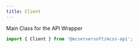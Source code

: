 ```yaml
---
title: Client
---
```


<script>
    import Expander from '../../../lib/components/Expander.svelte';
    import Method from '../../../lib/components/Method.svelte';
    import Constructor from '../../../lib/components/Constructor.svelte';
    import Property from '../../../lib/components/Property.svelte';

    fm.anchors = [
        { slugId: "constructor", title: "Constructor" },
        { slugId: "properties", title: "Properties" },
        { slugId: "methods", title: "Methods" },
    ];

    const constructor = [
        { name: "ip", type: "string", description: "The ip of the server" },
        { name: "port", type: "number", description: "The port of the server" },
        { name: "apiKey", type: "string", description: "The api key of the server" },
        { name: "https", type: "boolean", description: "Whether the server is using https or not", opt: true },
    ];

    const getServersPara = [
        { name: "filter", type: "ServerFilter|number", description: "The filter to use", opt: true }
    ];

    const getServerCountPara = [
        { name: "filter", type: "ServerCountFilter|number", description: "The filter to use", opt: true  },
        { name: "serverType", type: "ServerType|string", description: "The server type to use", opt: true }
    ];

    const getSettingsPara = [
        { name: "deleteOldBackupsThreshold", type: "number", description: "The number of backups to keep" }
    ];

    const getServerPara = [
        { name: "id", type: "number", description: "The id of the server" }
    ];

    const getServerLogsPara = [
        { name: "id", type: "number", description: "The id of the server" },
        { name: "lines", type: "number", description: "The number of lines to get" }
    ];

    const setApiKeyPara = [
        { name: "apiKey", type: "string", description: "The api key of the server", opt: true }
    ];

    const setIpPara = [
        { name: "ip", type: "string", description: "The ip of the server", opt: true }
    ];

    const setPortPara = [
        { name: "port", type: "number", description: "The port of the server", opt: true }
    ];

    const setHttpsPara = [
        { name: "https", type: "boolean", description: "Whether the server is using https or not" }
    ];

</script>
<p>Main Class for the API Wrapper</p>

```js
import { Client } from '@mcserversoft/mcss-api';
```

<Expander id="constructor" title="Constructor" icon="lucide:box" expanded={true}>
    <Constructor name="constructor" description="Creates a new Client instance" parameters={constructor} />
</Expander>
<br>
<Expander id="properties" title="Properties" >
    <Property name="servers" type="Server" description="Used to get information about servers" link="/mcss-js/servers/methods/" />
    <Property name="users" type="User" description="Used to get information about users" link="/mcss-js/users/methods/" />
</Expander>
<br>
<Expander id="methods" title="Methods" icon="twemoji:toolbox">
    <Method name="getStats" description="Get the stats of the panel" emptyParameters={true} returns="Promise<AppResponse>" />
    <Method name="getServers" description="Get all servers" parameters={getServersPara} returns="Promise<AppResponse>" />
    <Method name="getServerCount" description="Get a server by id" parameters={getServerCountPara} returns="Promise<AppResponse>" />
    <Method name="getSettings" description="Set MCSS settings" returns="Promise<AppResponse>" />
    <Method name="updateSettings" description="Update the MCSS settings" parameters={getSettingsPara} returns="Promise<AppResponse>" />
    <Method name="setApiKey" description="Sets the API key" parameters={setApiKeyPara} />
    <Method name="setIp" description="Sets the IP" parameters={setIpPara} />
    <Method name="setPort" description="Sets the Port" parameters={setPortPara} />
    <Method name="setHttps" description="Sets the Http protocol" parameters={setHttpsPara} />
</Expander>
